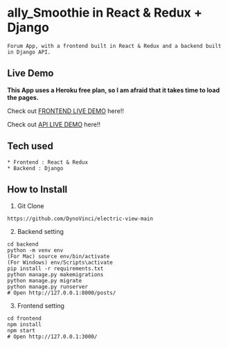 # ally_Smoothie in React & Redux + Django

```
Forum App, with a frontend built in React & Redux and a backend built in Django API.
```

## Live Demo

**This App uses a Heroku free plan, so I am afraid that it takes time to load the pages.**

Check out [FRONTEND LIVE DEMO](https://frontend-ally.herokuapp.com/) here!!

Check out [API LIVE DEMO](https://backend-ally.herokuapp.com/) here!!

## Tech used

```
* Frontend : React & Redux
* Backend : Django
```

## How to Install

1. Git Clone

```
https://github.com/DynoVinci/electric-view-main
```

2. Backend setting

```
cd backend
python -m venv env
(For Mac) source env/bin/activate
(For Windows) env/Scripts\activate
pip install -r requirements.txt
python manage.py makemigrations
python manage.py migrate
python manage.py runserver
# Open http://127.0.0.1:8000/posts/
```

3. Frontend setting

```
cd frontend
npm install
npm start
# Open http://127.0.0.1:3000/
